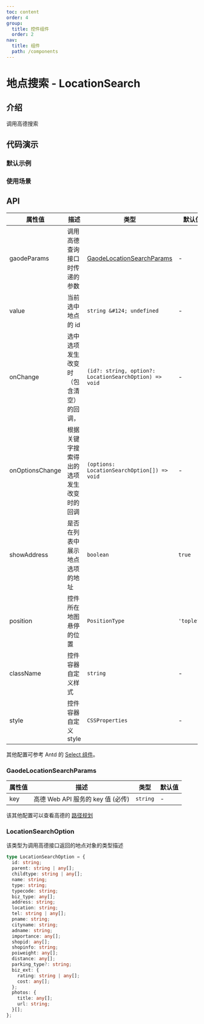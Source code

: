 ```yaml
---
toc: content
order: 4
group:
  title: 控件组件
  order: 2
nav:
  title: 组件
  path: /components
---
```


# 地点搜索 - LocationSearch

## 介绍

调用高德搜索

## 代码演示

### 默认示例

<code src="./demos/default.tsx" defaultShowCode></code>

### 使用场景

<code src="./demos/control.tsx" defaultShowCode></code>

## API

| 属性值 | 描述 | 类型 | 默认值 |
| --- | --- | --- | --- |
| gaodeParams | 调用高德查询接口时传递的参数 | [GaodeLocationSearchParams](#GaodeLocationSearchParams) | - |
| value | 当前选中地点的 id | `string &#124; undefined` | - |
| onChange | 选中选项发生改变时（包含清空）的回调， | `(id?: string, option?: LocationSearchOption) => void` | - |
| onOptionsChange | 根据关键字搜索得出的选项发生改变时的回调 | `(options: LocationSearchOption[]) => void` | - |
| showAddress | 是否在列表中展示地点选项的地址 | `boolean` | `true` |
| position | 控件所在地图悬停的位置 | `PositionType` | `'topleft'` |
| className | 控件容器自定义样式 | `string` | - |
| style | 控件容器自定义 style | `CSSProperties` | - |

其他配置可参考 Antd 的 [Select 组件](https://ant.design/components/select-cn/#API)。

### GaodeLocationSearchParams

| 属性值 | 描述                              | 类型     | 默认值 |
| ------ | --------------------------------- | -------- | ------ |
| key    | 高德 Web API 服务的 key 值 (必传) | `string` | -      |

该其他配置可以查看高德的 [路径规划](https://lbs.amap.com/api/webservice/guide/api/direction)

### LocationSearchOption

该类型为调用高德接口返回的地点对象的类型描述

```ts
type LocationSearchOption = {
  id: string;
  parent: string | any[];
  childtype: string | any[];
  name: string;
  type: string;
  typecode: string;
  biz_type: any[];
  address: string;
  location: string;
  tel: string | any[];
  pname: string;
  cityname: string;
  adname: string;
  importance: any[];
  shopid: any[];
  shopinfo: string;
  poiweight: any[];
  distance: any[];
  parking_type?: string;
  biz_ext: {
    rating: string | any[];
    cost: any[];
  };
  photos: {
    title: any[];
    url: string;
  }[];
};
```
